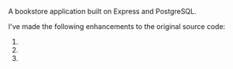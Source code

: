 A bookstore application built on Express and PostgreSQL.

I've made the following enhancements to the original source code:

1. 

2. 

3. 

